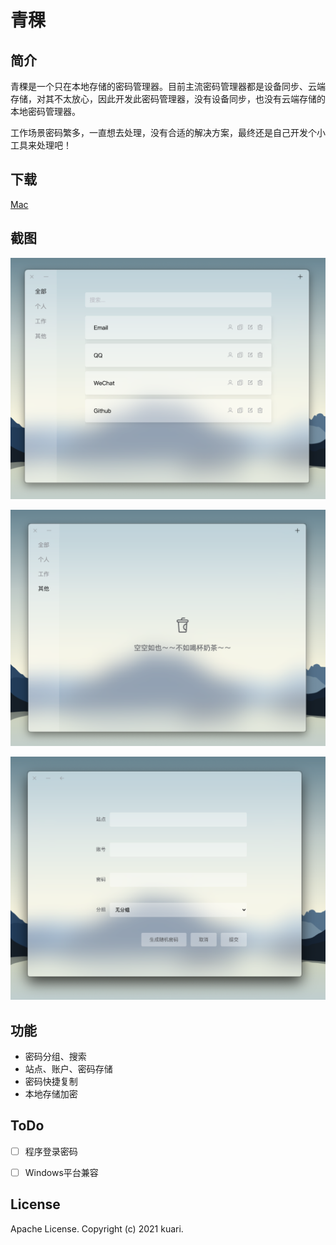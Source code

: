 # 青稞



## 简介

青稞是一个只在本地存储的密码管理器。目前主流密码管理器都是设备同步、云端存储，对其不太放心，因此开发此密码管理器，没有设备同步，也没有云端存储的本地密码管理器。

工作场景密码繁多，一直想去处理，没有合适的解决方案，最终还是自己开发个小工具来处理吧！



## 下载

[Mac](https://github.com/Kuari/QingKe/releases/download/v1.0.0/qingke-1.0.0.dmg)



## 截图

![Screenshots1](./Screenshots/Screenshots1.png)

![Screenshots2](./Screenshots/Screenshots2.png)

![Screenshots3](./Screenshots/Screenshots3.png)



## 功能

* 密码分组、搜索
* 站点、账户、密码存储
* 密码快捷复制
* 本地存储加密



## ToDo

- [ ] 程序登录密码
- [ ] Windows平台兼容



## License

Apache License. Copyright (c) 2021 kuari.